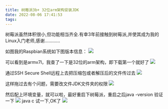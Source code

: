 ```yaml
---
title: 树莓派3b+ 32位arm架构安装JDK
date: 2022-08-06 17:41:53
tags:
---
```

树莓派虽然体积很小,但功能相当齐全.有幸3年前接触到树莓派,并使其成为我的Linux入门老师,感谢…………
<!-- moew -->

如图我的Raspbian系统如下图版本信息：
![](https://raw.githubusercontent.com/YuanZhou314/PicRepo/main/imgs/20220806174245.png)

可以看到是armv7l，我查了一下是32位的arm架构，即下载第一个就好了
![](https://raw.githubusercontent.com/YuanZhou314/PicRepo/main/imgs/20220806174313.png)

通过SSH Secure Shell远程上去把压缩包或者解压后的文件传过去
![](https://raw.githubusercontent.com/YuanZhou314/PicRepo/main/imgs/20220806174410.png)

这样拖过去有个问题，需要改文件JDK文件夹的权限
![](https://raw.githubusercontent.com/YuanZhou314/PicRepo/main/imgs/20220806174453.png)

然后配上环境变量，就可以啦，最好重启下树莓派，重启之后java -version 验证一下
![](https://raw.githubusercontent.com/YuanZhou314/PicRepo/main/imgs/20220806174513.png)
java c 试一下,OK了
![](https://raw.githubusercontent.com/YuanZhou314/PicRepo/main/imgs/20220806174602.png)
